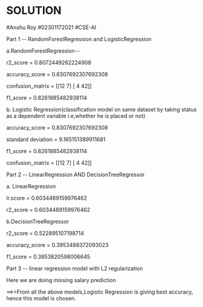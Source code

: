 # SOLUTION
#Anshu Roy
#02301172021
#CSE-AI

Part 1  -- RandomForestRegression and LogisticRegression

a.RandomForestRegression--
   
   r2_score = 0.8072449262224908
   
   accuracy_score = 0.8307692307692308
   
   confusion_matrix = [[12  7]
   [ 4 42]]
   
   f1_score =  0.8261885482938114
   
b. Logistic Regression(classification model on same dataset by taking status as a dependent variable i.e,whether he is placed or not)
   
   accuracy_score = 0.8307692307692308
       
   standard deviation = 9.165151389911681
   
   f1_score = 0.8261885482938114
      
   confusion_matrix = [[12  7]
       [ 4 42]]
       
       
 
Part 2  -- LinearRegression AND DecisionTreeRegressor

a. LinearRegression 
     
   lr.score = 0.6034489159976462
      
   r2_score =  0.6034489159976462

b.DecisionTreeRegressor
     
   r2_score = 0.522895107198714
   
   accuracy_score = 0.3953488372093023
   
   f1_score = 0.3853820598006645
     

Part 3 -- linear regression model with L2 regularization

Here we are doing missing salary prediction


==>>From all the above models,Logistic Regression is giving best accuracy, hence this model is chosen.
